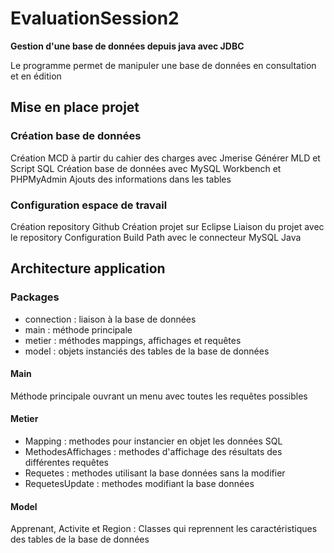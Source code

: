 # EvaluationSession2 #

**Gestion d'une base de données depuis java avec JDBC**

Le programme permet de manipuler une base de données en consultation et en édition

## Mise en place projet ##

### Création base de données ###

Création MCD à partir du cahier des charges avec Jmerise
Générer MLD et Script SQL
Création base de données avec MySQL Workbench et PHPMyAdmin
Ajouts des informations dans les tables

### Configuration espace de travail ###

Création repository Github
Création projet sur Eclipse
Liaison du projet avec le repository
Configuration Build Path avec le connecteur MySQL Java

## Architecture application ##

### Packages ###

- connection : liaison à la base de données
- main : méthode principale
- metier : méthodes mappings, affichages et requêtes
- model : objets instanciés des tables de la base de données

#### Main ####

Méthode principale ouvrant un menu avec toutes les requêtes possibles

#### Metier ####

- Mapping : methodes pour instancier en objet les données SQL
- MethodesAffichages : methodes d'affichage des résultats des différentes requêtes
- Requetes : methodes utilisant la base données sans la modifier
- RequetesUpdate : methodes modifiant la base données

#### Model ####

Apprenant, Activite et Region :
Classes qui reprennent les caractéristiques des tables de la base de données
